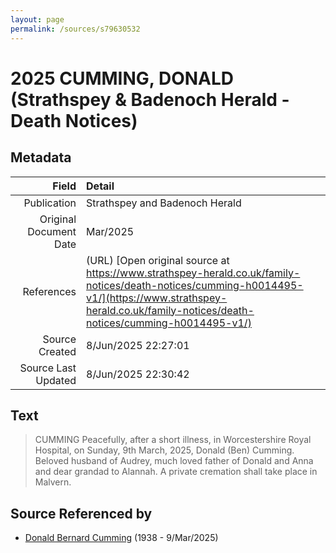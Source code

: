 ```yaml
---
layout: page
permalink: /sources/s79630532
---
```


# 2025 CUMMING, DONALD (Strathspey & Badenoch Herald - Death Notices)

## Metadata

Field | Detail
---:|:---
Publication | Strathspey and Badenoch Herald
Original Document Date | Mar/2025
References | (URL) [Open original source at https://www.strathspey-herald.co.uk/family-notices/death-notices/cumming-h0014495-v1/](https://www.strathspey-herald.co.uk/family-notices/death-notices/cumming-h0014495-v1/)
Source Created | 8/Jun/2025 22:27:01
Source Last Updated | 8/Jun/2025 22:30:42

## Text

> CUMMING Peacefully, after a short illness, in Worcestershire Royal Hospital, on Sunday, 9th March, 2025, Donald (Ben) Cumming. Beloved husband of Audrey, much loved father of Donald and Anna and dear grandad to Alannah. A private cremation shall take place in Malvern.
>

## Source Referenced by

* [Donald Bernard Cumming](../people/@88821212@-donald-bernard-cumming-b1938-d2025-3-9.md) (1938 - 9/Mar/2025)
